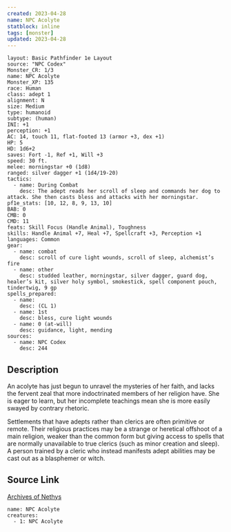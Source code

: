 ```yaml
---
created: 2023-04-28
name: NPC Acolyte
statblock: inline
tags: [monster]
updated: 2023-04-28
---
```

```statblock
layout: Basic Pathfinder 1e Layout
source: "NPC Codex"
Monster_CR: 1/3
name: NPC Acolyte
Monster_XP: 135
race: Human
class: adept 1
alignment: N
size: Medium
type: humanoid
subtype: (human)
INI: +1
perception: +1
AC: 14, touch 11, flat-footed 13 (armor +3, dex +1)
HP: 5
HD: 1d6+2
saves: Fort -1, Ref +1, Will +3
speed: 30 ft.
melee: morningstar +0 (1d8)
ranged: silver dagger +1 (1d4/19-20)
tactics:
  - name: During Combat
    desc: The adept reads her scroll of sleep and commands her dog to attack. She then casts bless and attacks with her morningstar.
pf1e_stats: [10, 12, 8, 9, 13, 10]
BAB: 0
CMB: 0
CMD: 11
feats: Skill Focus (Handle Animal), Toughness
skills: Handle Animal +7, Heal +7, Spellcraft +3, Perception +1
languages: Common
gear:
  - name: combat
    desc: scroll of cure light wounds, scroll of sleep, alchemist’s fire
  - name: other
    desc: studded leather, morningstar, silver dagger, guard dog, healer’s kit, silver holy symbol, smokestick, spell component pouch, tindertwig, 9 gp
spells_prepared:
  - name:
    desc: (CL 1)
  - name: 1st
    desc: bless, cure light wounds
  - name: 0 (at-will)
    desc: guidance, light, mending
sources:
  - name: NPC Codex
    desc: 244
```
## Description
An acolyte has just begun to unravel the mysteries of her faith, and lacks the fervent zeal that more indoctrinated members of her religion have. She is eager to learn, but her incomplete teachings mean she is more easily swayed by contrary rhetoric.

Settlements that have adepts rather than clerics are often primitive or remote. Their religious practices may be a strange or heretical offshoot of a main religion, weaker than the common form but giving access to spells that are normally unavailable to true clerics (such as minor creation and sleep). A person trained by a cleric who instead manifests adept abilities may be cast out as a blasphemer or witch.
## Source Link
[Archives of Nethys](https://aonprd.com/NPCDisplay.aspx?ItemName=Acolyte)
```encounter-table
name: NPC Acolyte
creatures:
  - 1: NPC Acolyte
```
